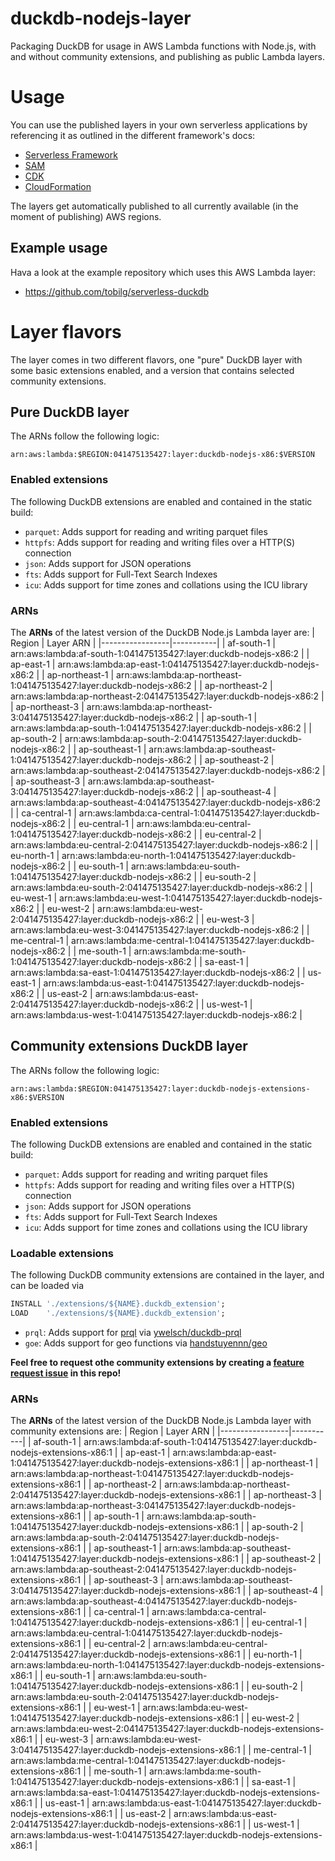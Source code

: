 # duckdb-nodejs-layer
Packaging DuckDB for usage in AWS Lambda functions with Node.js, with and without community extensions, and publishing as public Lambda layers.

# Usage
You can use the published layers in your own serverless applications by referencing it as outlined in the different framework's docs:

* [Serverless Framework](https://www.serverless.com/framework/docs/providers/aws/guide/serverless.yml/#functions)
* [SAM](https://aws.amazon.com/blogs/compute/working-with-aws-lambda-and-lambda-layers-in-aws-sam/)
* [CDK](https://docs.aws.amazon.com/cdk/api/v1/docs/aws-lambda-readme.html#layers)
* [CloudFormation](https://docs.aws.amazon.com/AWSCloudFormation/latest/UserGuide/aws-resource-lambda-function.html#cfn-lambda-function-layers)

The layers get automatically published to all currently available (in the moment of publishing) AWS regions.

## Example usage
Hava a look at the example repository which uses this AWS Lambda layer:

* https://github.com/tobilg/serverless-duckdb

# Layer flavors
The layer comes in two different flavors, one "pure" DuckDB layer with some basic extensions enabled, and a version that contains selected community extensions.

## Pure DuckDB layer
The ARNs follow the following logic:
```text
arn:aws:lambda:$REGION:041475135427:layer:duckdb-nodejs-x86:$VERSION
```

### Enabled extensions
The following DuckDB extensions are enabled and contained in the static build:

* `parquet`: Adds support for reading and writing parquet files
* `httpfs`: Adds support for reading and writing files over a HTTP(S) connection
* `json`: Adds support for JSON operations
* `fts`: Adds support for Full-Text Search Indexes
* `icu`: Adds support for time zones and collations using the ICU library

### ARNs

The **ARNs** of the latest version of the DuckDB Node.js Lambda layer are:
| Region          | Layer ARN |
|-----------------|-----------|
| af-south-1 | arn:aws:lambda:af-south-1:041475135427:layer:duckdb-nodejs-x86:2 |
| ap-east-1 | arn:aws:lambda:ap-east-1:041475135427:layer:duckdb-nodejs-x86:2 |
| ap-northeast-1 | arn:aws:lambda:ap-northeast-1:041475135427:layer:duckdb-nodejs-x86:2 |
| ap-northeast-2 | arn:aws:lambda:ap-northeast-2:041475135427:layer:duckdb-nodejs-x86:2 |
| ap-northeast-3 | arn:aws:lambda:ap-northeast-3:041475135427:layer:duckdb-nodejs-x86:2 |
| ap-south-1 | arn:aws:lambda:ap-south-1:041475135427:layer:duckdb-nodejs-x86:2 |
| ap-south-2 | arn:aws:lambda:ap-south-2:041475135427:layer:duckdb-nodejs-x86:2 |
| ap-southeast-1 | arn:aws:lambda:ap-southeast-1:041475135427:layer:duckdb-nodejs-x86:2 |
| ap-southeast-2 | arn:aws:lambda:ap-southeast-2:041475135427:layer:duckdb-nodejs-x86:2 |
| ap-southeast-3 | arn:aws:lambda:ap-southeast-3:041475135427:layer:duckdb-nodejs-x86:2 |
| ap-southeast-4 | arn:aws:lambda:ap-southeast-4:041475135427:layer:duckdb-nodejs-x86:2 |
| ca-central-1 | arn:aws:lambda:ca-central-1:041475135427:layer:duckdb-nodejs-x86:2 |
| eu-central-1 | arn:aws:lambda:eu-central-1:041475135427:layer:duckdb-nodejs-x86:2 |
| eu-central-2 | arn:aws:lambda:eu-central-2:041475135427:layer:duckdb-nodejs-x86:2 |
| eu-north-1 | arn:aws:lambda:eu-north-1:041475135427:layer:duckdb-nodejs-x86:2 |
| eu-south-1 | arn:aws:lambda:eu-south-1:041475135427:layer:duckdb-nodejs-x86:2 |
| eu-south-2 | arn:aws:lambda:eu-south-2:041475135427:layer:duckdb-nodejs-x86:2 |
| eu-west-1 | arn:aws:lambda:eu-west-1:041475135427:layer:duckdb-nodejs-x86:2 |
| eu-west-2 | arn:aws:lambda:eu-west-2:041475135427:layer:duckdb-nodejs-x86:2 |
| eu-west-3 | arn:aws:lambda:eu-west-3:041475135427:layer:duckdb-nodejs-x86:2 |
| me-central-1 | arn:aws:lambda:me-central-1:041475135427:layer:duckdb-nodejs-x86:2 |
| me-south-1 | arn:aws:lambda:me-south-1:041475135427:layer:duckdb-nodejs-x86:2 |
| sa-east-1 | arn:aws:lambda:sa-east-1:041475135427:layer:duckdb-nodejs-x86:2 |
| us-east-1 | arn:aws:lambda:us-east-1:041475135427:layer:duckdb-nodejs-x86:2 |
| us-east-2 | arn:aws:lambda:us-east-2:041475135427:layer:duckdb-nodejs-x86:2 |
| us-west-1 | arn:aws:lambda:us-west-1:041475135427:layer:duckdb-nodejs-x86:2 |

## Community extensions DuckDB layer
The ARNs follow the following logic:
```text
arn:aws:lambda:$REGION:041475135427:layer:duckdb-nodejs-extensions-x86:$VERSION
```

### Enabled extensions
The following DuckDB extensions are enabled and contained in the static build:

* `parquet`: Adds support for reading and writing parquet files
* `httpfs`: Adds support for reading and writing files over a HTTP(S) connection
* `json`: Adds support for JSON operations
* `fts`: Adds support for Full-Text Search Indexes
* `icu`: Adds support for time zones and collations using the ICU library

### Loadable extensions
The following DuckDB community extensions are contained in the layer, and can be loaded via

```sql
INSTALL './extensions/${NAME}.duckdb_extension';
LOAD    './extensions/${NAME}.duckdb_extension';
```

* `prql`: Adds support for [prql](https://prql-lang.org/) via [ywelsch/duckdb-prql](https://github.com/ywelsch/duckdb-prql)
* `goe`: Adds support for geo functions via [handstuyennn/geo](https://github.com/handstuyennn/geo)

**Feel free to request othe community extensions by creating a [feature request issue](https://github.com/tobilg/duckdb-nodejs-layer/issues) in this repo!**

### ARNs

The **ARNs** of the latest version of the DuckDB Node.js Lambda layer with community extensions are:
| Region          | Layer ARN |
|-----------------|-----------|
| af-south-1 | arn:aws:lambda:af-south-1:041475135427:layer:duckdb-nodejs-extensions-x86:1 |
| ap-east-1 | arn:aws:lambda:ap-east-1:041475135427:layer:duckdb-nodejs-extensions-x86:1 |
| ap-northeast-1 | arn:aws:lambda:ap-northeast-1:041475135427:layer:duckdb-nodejs-extensions-x86:1 |
| ap-northeast-2 | arn:aws:lambda:ap-northeast-2:041475135427:layer:duckdb-nodejs-extensions-x86:1 |
| ap-northeast-3 | arn:aws:lambda:ap-northeast-3:041475135427:layer:duckdb-nodejs-extensions-x86:1 |
| ap-south-1 | arn:aws:lambda:ap-south-1:041475135427:layer:duckdb-nodejs-extensions-x86:1 |
| ap-south-2 | arn:aws:lambda:ap-south-2:041475135427:layer:duckdb-nodejs-extensions-x86:1 |
| ap-southeast-1 | arn:aws:lambda:ap-southeast-1:041475135427:layer:duckdb-nodejs-extensions-x86:1 |
| ap-southeast-2 | arn:aws:lambda:ap-southeast-2:041475135427:layer:duckdb-nodejs-extensions-x86:1 |
| ap-southeast-3 | arn:aws:lambda:ap-southeast-3:041475135427:layer:duckdb-nodejs-extensions-x86:1 |
| ap-southeast-4 | arn:aws:lambda:ap-southeast-4:041475135427:layer:duckdb-nodejs-extensions-x86:1 |
| ca-central-1 | arn:aws:lambda:ca-central-1:041475135427:layer:duckdb-nodejs-extensions-x86:1 |
| eu-central-1 | arn:aws:lambda:eu-central-1:041475135427:layer:duckdb-nodejs-extensions-x86:1 |
| eu-central-2 | arn:aws:lambda:eu-central-2:041475135427:layer:duckdb-nodejs-extensions-x86:1 |
| eu-north-1 | arn:aws:lambda:eu-north-1:041475135427:layer:duckdb-nodejs-extensions-x86:1 |
| eu-south-1 | arn:aws:lambda:eu-south-1:041475135427:layer:duckdb-nodejs-extensions-x86:1 |
| eu-south-2 | arn:aws:lambda:eu-south-2:041475135427:layer:duckdb-nodejs-extensions-x86:1 |
| eu-west-1 | arn:aws:lambda:eu-west-1:041475135427:layer:duckdb-nodejs-extensions-x86:1 |
| eu-west-2 | arn:aws:lambda:eu-west-2:041475135427:layer:duckdb-nodejs-extensions-x86:1 |
| eu-west-3 | arn:aws:lambda:eu-west-3:041475135427:layer:duckdb-nodejs-extensions-x86:1 |
| me-central-1 | arn:aws:lambda:me-central-1:041475135427:layer:duckdb-nodejs-extensions-x86:1 |
| me-south-1 | arn:aws:lambda:me-south-1:041475135427:layer:duckdb-nodejs-extensions-x86:1 |
| sa-east-1 | arn:aws:lambda:sa-east-1:041475135427:layer:duckdb-nodejs-extensions-x86:1 |
| us-east-1 | arn:aws:lambda:us-east-1:041475135427:layer:duckdb-nodejs-extensions-x86:1 |
| us-east-2 | arn:aws:lambda:us-east-2:041475135427:layer:duckdb-nodejs-extensions-x86:1 |
| us-west-1 | arn:aws:lambda:us-west-1:041475135427:layer:duckdb-nodejs-extensions-x86:1 |
